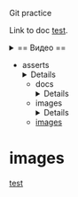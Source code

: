 Git practice

Link to doc [test](docs/test.md).


<details>
<summary>
== Видео ==
</summary>

text
</details>

- asserts <details> ttt </details>
    - docs <details> ttt </details>
    - images <details> ttt </details>
    - [images](#images)


# images

[test](docs/test.md#hello)
